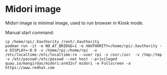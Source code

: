 # Midori image

Midori image is minimal image, used to run browser in Kiosk mode.

Manual start command:
```
cp /home/rpi/.Xauthority /root/.Xauthority
podman run -it -e NO_AT_BRIDGE=1 -e XAUTHORITY=/home/rpi/.Xauthority -e DISPLAY=:0.0 -v /home/rpi:/home/rpi  -v /etc/localtime:/etc/localtime:ro --user rpi -v /usr:/usr  -v /tmp:/tmp -v /etc/passwd:/etc/passwd --net host --privileged quay.io/mangirdas/midori:arm32v7 midori -e Fullscreen -a https://www.redhat.com

```
